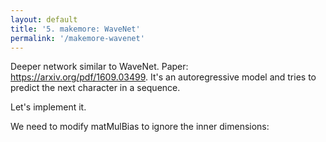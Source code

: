 ```yaml
---
layout: default
title: '5. makemore: WaveNet'
permalink: '/makemore-wavenet'
---
```


Deeper network similar to WaveNet. Paper: https://arxiv.org/pdf/1609.03499. It's an autoregressive model and tries to predict the next character in a sequence.

Let's implement it.

We need to modify matMulBias to ignore the inner dimensions:

<script data-src="utils.js">
import { random, transpose } from './1-bigram-utils.js';
import { matMul, FloatMatrix, createFloatMatrix, Value } from './3-0-makemore-MLP-utils.js';

Value.addOperation( 'matMulBiasBroadcast', async ( A, B, bias ) => {
    const K = A.shape.at(-1);
    const restDims = A.shape.slice(0, -1);
    const [k2, N] = B.shape;

    if (K !== k2) {
        throw new Error(`Shape mismatch: A.shape=[${A.shape}], B.shape=[${B.shape}]`);
    }

    const restSize = restDims.reduce((a, b) => a * b, 1);
    // Reshape a shallow subarray, not the original!
    const flatA = A.subarray().reshape([restSize, K]);
    const result = (await matMul(flatA, B)).reshape([...restDims, N]);

    if ( bias ) {
        if ( N !== bias.length ) {
            throw new Error('Bias vector dimension does not match the resulting matrix rows.');
        }

        // Add the biases to every row.
        for ( let m_ = restSize; m_--; ) {
            for ( let n_ = N; n_--; ) {
                result[ m_ * N + n_ ] += bias[ n_ ];
            }
        }
    }

    return [
        result,
        async ( grad ) => {
            // Reshape a shallow subarray, not the original!
            const flatGrad = grad.subarray().reshape([restSize, N]);
            const flatA = A.subarray().reshape([restSize, K]);
            const out = await Promise.all([
                matMul(flatGrad, B, false, true),
                matMul(flatA, flatGrad, true, false)
            ]).then(([flatGradA, flatGradB]) => [
                flatGradA.reshape([...restDims, K]),
                flatGradB.reshape([K, N])
            ]);
            if ( bias ) {
                const biasGrad = createFloatMatrix( [ N ] );
                for ( let m_ = restSize; m_--; ) {
                    for ( let n_ = N; n_--; ) {
                        biasGrad[ n_ ] += grad[ m_ * N + n_ ];
                    }
                }
                out.push( biasGrad );
            }
            return out;
        },
    ];
} );

// print( (await matMulBroadcast( new FloatMatrix( random, [ 4, 5, 80 ] ), new FloatMatrix( random, [ 80, 200 ] ) ) ).shape ) // [ 4, 5, 200 ];
</script>

<script>
import { random } from './1-bigram-utils.js';
import { buildDataSet, shuffle, Value, createFloatMatrix, miniBatch, createLossesGraph } from './3-0-makemore-MLP-utils.js';
const response = await fetch('https://raw.githubusercontent.com/karpathy/makemore/master/names.txt');
const text = await response.text();
const names = text.split('\n');
const indexToCharMap = [ '.', ...new Set( names.join('') ) ].sort();
const vocabSize = indexToCharMap.length;
const stringToCharMap = {};

for ( let i = indexToCharMap.length; i--; ) {
    stringToCharMap[ indexToCharMap[ i ] ] = i;
}

shuffle( names );

// Hyperparameters
const nEmbed = 10;
const blockSize = 8;
const nHidden = 68;

const n1 = Math.floor( names.length * 0.8 );
const n2 = Math.floor( names.length * 0.9 );
const [ Xtr, Ytr ] = buildDataSet( names.slice( 0, n1 ), stringToCharMap, blockSize );
const [ Xdev, Ydev ] = buildDataSet( names.slice( n1, n2 ), stringToCharMap, blockSize );
const [ Xte, Yte ] = buildDataSet( names.slice( n2 ), stringToCharMap, blockSize );

</script>

<script data-src="utils.js">
export class FlattenConsecutive {
    constructor( n ) {
        this.n = n;
    }
    apply( X ) {
        return X.reshape( ( [ b, t, c ] ) => {
            return t / this.n === 1 ? [ b, c * this.n ] : [ b, t / this.n, c * this.n ];
        });
    }
    params() {
        return [];
    }
}
export class LinearBroadcast {
    #params = [];
    constructor( fan_in, fan_out, bias = true ) {
        this.#params = [
            new Value( createFloatMatrix( [ fan_in, fan_out ], () => random() / fan_in ** 0.5 ) )
        ];
        if ( bias ) { 
            this.#params.push( new Value( createFloatMatrix( [ fan_out ] ) ) );
        }
    }
    apply( X ) {
        return X.matMulBiasBroadcast( ...this.#params );
    }
    params() {
        return this.#params;
    }
}
</script>

<script>
import { Linear, BatchNorm1d, Tanh, Embedding, Flatten, Sequential } from './3-4-layer-organisation-utils.js';
export { default as Plotly } from 'https://cdn.jsdelivr.net/npm/plotly.js-dist@2.26.2/+esm';

const model = new Sequential([
    new Embedding( vocabSize, nEmbed ),
    new FlattenConsecutive( 2 ), new LinearBroadcast( nEmbed * 2, nHidden ), new BatchNorm1d( nHidden ), new Tanh(),
    new FlattenConsecutive( 2 ), new LinearBroadcast( nHidden * 2, nHidden ), new BatchNorm1d( nHidden ), new Tanh(),
    new FlattenConsecutive( 2 ), new LinearBroadcast( nHidden * 2, nHidden ), new BatchNorm1d( nHidden ), new Tanh(),
    new LinearBroadcast( nHidden, vocabSize ),
]);

// Scale down weights to 0.01 to be less confident.
for (let w = model.layers.at(-1).weight.data, i = w.length; i--;) w[i] *= 0.1;

print( model.params(), 'Parameters' );
print( model.params().reduce( ( acc, param ) => acc + param.data.length, 0 ), 'Number of parameters' );

const batchLosses = [];
const losses = [];
const batchSize = 64;
</script>

<script>
const graph = document.createElement( 'div' );
print(graph);
for ( let i = 0; i < 200; i++ ) {
    const [ Xbatch, Ybatch ] = miniBatch( Xtr, Ytr, batchSize );
    const logits = model.apply( Xbatch );
    const loss = logits.softmaxCrossEntropy( Ybatch );
    await loss.forward();
    console.log(loss.data);
    batchLosses.push( loss.data );

    await loss.backward();
    const learningRate = batchLosses.length < 2000 ? 0.1 : 0.01;
    for ( const param of model.params() ) {
        for ( let i = param.data.length; i--; ) {
            param.data[ i ] -= learningRate * param.grad[ i ];
        }
    }

    if ( batchLosses.length % 100 === 0 ) {
        // Take the mean of the last 100 losses.
        const meanLoss = batchLosses.slice( -100 ).reduce( ( acc, curr ) => acc + curr, 0 ) / 100;
        losses.push( meanLoss );
    }

    await createLossesGraph( graph, batchLosses, losses );
}
</script>



